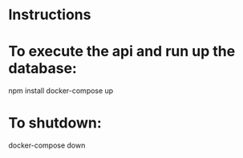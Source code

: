 # Instructions

  # To execute the api and run up the database:
  npm install
  docker-compose up

  # To shutdown:   
  docker-compose down
